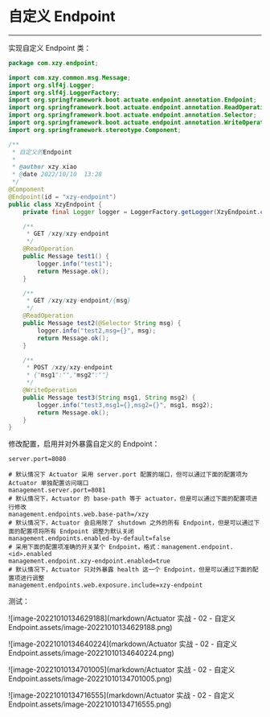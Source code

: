 # 自定义 Endpoint

---

实现自定义 Endpoint 类：

```java
package com.xzy.endpoint;

import com.xzy.common.msg.Message;
import org.slf4j.Logger;
import org.slf4j.LoggerFactory;
import org.springframework.boot.actuate.endpoint.annotation.Endpoint;
import org.springframework.boot.actuate.endpoint.annotation.ReadOperation;
import org.springframework.boot.actuate.endpoint.annotation.Selector;
import org.springframework.boot.actuate.endpoint.annotation.WriteOperation;
import org.springframework.stereotype.Component;

/**
 * 自定义的Endpoint
 *
 * @author xzy.xiao
 * @date 2022/10/10  13:28
 */
@Component
@Endpoint(id = "xzy-endpoint")
public class XzyEndpoint {
    private final Logger logger = LoggerFactory.getLogger(XzyEndpoint.class);

    /**
     * GET /xzy/xzy-endpoint
     */
    @ReadOperation
    public Message test1() {
        logger.info("test1");
        return Message.ok();
    }

    /**
     * GET /xzy/xzy-endpoint/{msg}
     */
    @ReadOperation
    public Message test2(@Selector String msg) {
        logger.info("test2,msg={}", msg);
        return Message.ok();
    }

    /**
     * POST /xzy/xzy-endpoint
     * {"msg1":"","msg2":""}
     */
    @WriteOperation
    public Message test3(String msg1, String msg2) {
        logger.info("test3,msg1={},msg2={}", msg1, msg2);
        return Message.ok();
    }
}
```

修改配置，启用并对外暴露自定义的 Endpoint：

```properties
server.port=8080

# 默认情况下 Actuator 采用 server.port 配置的端口，但可以通过下面的配置项为 Actuator 单独配置访问端口
management.server.port=8081
# 默认情况下，Actuator 的 base-path 等于 actuator，但是可以通过下面的配置项进行修改
management.endpoints.web.base-path=/xzy
# 默认情况下，Actuator 会启用除了 shutdown 之外的所有 Endpoint，但是可以通过下面的配置项将所有 Endpoint 调整为默认关闭
management.endpoints.enabled-by-default=false
# 采用下面的配置项准确的开关某个 Endpoint，格式：management.endpoint.<id>.enabled
management.endpoint.xzy-endpoint.enabled=true
# 默认情况下，Actuator 只对外暴露 health 这一个 Endpoint，但是可以通过下面的配置项进行调整
management.endpoints.web.exposure.include=xzy-endpoint
```

测试：

![image-20221010134629188](markdown/Actuator 实战 - 02 - 自定义 Endpoint.assets/image-20221010134629188.png)

![image-20221010134640224](markdown/Actuator 实战 - 02 - 自定义 Endpoint.assets/image-20221010134640224.png)

![image-20221010134701005](markdown/Actuator 实战 - 02 - 自定义 Endpoint.assets/image-20221010134701005.png)

![image-20221010134716555](markdown/Actuator 实战 - 02 - 自定义 Endpoint.assets/image-20221010134716555.png)